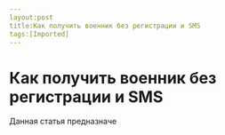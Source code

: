 ```yaml
---
layout:post
title:Как получить военник без регистрации и SMS
tags:[Imported]
---
```

# Как получить военник без регистрации и SMS 

Данная статья предназначе